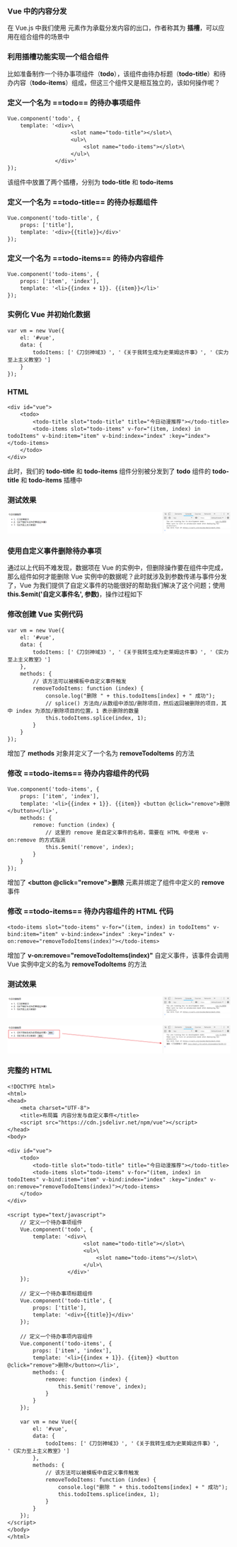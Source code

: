 ### Vue 中的内容分发

在 Vue.js 中我们使用 **<slot>** 元素作为承载分发内容的出口，作者称其为 **插槽**，可以应用在组合组件的场景中

### 利用插槽功能实现一个组合组件

比如准备制作一个待办事项组件（**todo**），该组件由待办标题（**todo-title**）和待办内容（**todo-items**）组成，但这三个组件又是相互独立的，该如何操作呢？

### 定义一个名为 ==todo== 的待办事项组件

```
Vue.component('todo', {
    template: '<div>\
                    <slot name="todo-title"></slot>\
                    <ul>\
                        <slot name="todo-items"></slot>\
                    </ul>\
               </div>'
});
```

该组件中放置了两个插槽，分别为 **todo-title** 和 **todo-items**

### 定义一个名为 ==todo-title== 的待办标题组件

```
Vue.component('todo-title', {
    props: ['title'],
    template: '<div>{{title}}</div>'
});
```

### 定义一个名为 ==todo-items== 的待办内容组件

```
Vue.component('todo-items', {
    props: ['item', 'index'],
    template: '<li>{{index + 1}}. {{item}}</li>'
});
```

### 实例化 Vue 并初始化数据

```
var vm = new Vue({
    el: '#vue',
    data: {
        todoItems: ['《刀剑神域3》', '《关于我转生成为史莱姆这件事》', '《实力至上主义教室》']
    }
});
```

### HTML

```
<div id="vue">
    <todo>
        <todo-title slot="todo-title" title="今日动漫推荐"></todo-title>
        <todo-items slot="todo-items" v-for="(item, index) in todoItems" v-bind:item="item" v-bind:index="index" :key="index"></todo-items>
    </todo>
</div>
```

此时，我们的 **todo-title** 和 **todo-items** 组件分别被分发到了 **todo** 组件的 **todo-title** 和 **todo-items** 插槽中

### 测试效果

![](../img/10-00000032.png)

### 使用自定义事件删除待办事项

通过以上代码不难发现，数据项在 Vue 的实例中，但删除操作要在组件中完成，那么组件如何才能删除 Vue 实例中的数据呢？此时就涉及到参数传递与事件分发了，Vue 为我们提供了自定义事件的功能很好的帮助我们解决了这个问题；使用 **this.$emit('自定义事件名', 参数)**，操作过程如下

### 修改创建 Vue 实例代码

```
var vm = new Vue({
    el: '#vue',
    data: {
        todoItems: ['《刀剑神域3》', '《关于我转生成为史莱姆这件事》', '《实力至上主义教室》']
    },
    methods: {
        // 该方法可以被模板中自定义事件触发
        removeTodoItems: function (index) {
            console.log("删除 " + this.todoItems[index] + " 成功");
            // splice() 方法向/从数组中添加/删除项目，然后返回被删除的项目，其中 index 为添加/删除项目的位置，1 表示删除的数量
            this.todoItems.splice(index, 1);
        }
    }
});
```

增加了 **methods** 对象并定义了一个名为 **removeTodoItems** 的方法

### 修改 ==todo-items== 待办内容组件的代码

```
Vue.component('todo-items', {
    props: ['item', 'index'],
    template: '<li>{{index + 1}}. {{item}} <button @click="remove">删除</button></li>',
    methods: {
        remove: function (index) {
            // 这里的 remove 是自定义事件的名称，需要在 HTML 中使用 v-on:remove 的方式指派
            this.$emit('remove', index);
        }
    }
});
```

增加了 **<button @click="remove">删除</button>** 元素并绑定了组件中定义的 **remove** 事件

### 修改 ==todo-items== 待办内容组件的 HTML 代码

```
<todo-items slot="todo-items" v-for="(item, index) in todoItems" v-bind:item="item" v-bind:index="index" :key="index" v-on:remove="removeTodoItems(index)"></todo-items>
```

增加了 **v-on:remove="removeTodoItems(index)"** 自定义事件，该事件会调用 Vue 实例中定义的名为 **removeTodoItems** 的方法

### 测试效果

![](../img/10-00000033.png)

![](../img/10-00000034.png)

### 完整的 HTML

```
<!DOCTYPE html>
<html>
<head>
    <meta charset="UTF-8">
    <title>布局篇 内容分发与自定义事件</title>
    <script src="https://cdn.jsdelivr.net/npm/vue"></script>
</head>
<body>

<div id="vue">
    <todo>
        <todo-title slot="todo-title" title="今日动漫推荐"></todo-title>
        <todo-items slot="todo-items" v-for="(item, index) in todoItems" v-bind:item="item" v-bind:index="index" :key="index" v-on:remove="removeTodoItems(index)"></todo-items>
    </todo>
</div>

<script type="text/javascript">
    // 定义一个待办事项组件
    Vue.component('todo', {
        template: '<div>\
                        <slot name="todo-title"></slot>\
                        <ul>\
                            <slot name="todo-items"></slot>\
                        </ul>\
                   </div>'
    });
    
    // 定义一个待办事项标题组件
    Vue.component('todo-title', {
        props: ['title'],
        template: '<div>{{title}}</div>'
    });
    
    // 定义一个待办事项内容组件
    Vue.component('todo-items', {
        props: ['item', 'index'],
        template: '<li>{{index + 1}}. {{item}} <button @click="remove">删除</button></li>',
        methods: {
            remove: function (index) {
                this.$emit('remove', index);
            }
        }
    });
    
    var vm = new Vue({
        el: '#vue',
        data: {
            todoItems: ['《刀剑神域3》', '《关于我转生成为史莱姆这件事》', '《实力至上主义教室》']
        },
        methods: {
            // 该方法可以被模板中自定义事件触发
            removeTodoItems: function (index) {
                console.log("删除 " + this.todoItems[index] + " 成功");
                this.todoItems.splice(index, 1);
            }
        }
    });
</script>
</body>
</html>
```

